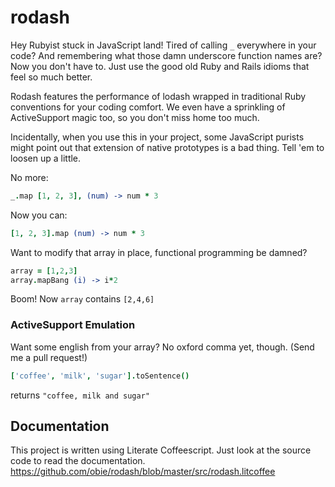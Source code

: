 rodash
======

Hey Rubyist stuck in JavaScript land! Tired of calling `_` everywhere in your code?
And remembering what those damn underscore function names are?
Now you don't have to. Just use the good old Ruby and Rails idioms
that feel so much better.

Rodash features the performance of lodash wrapped in traditional Ruby conventions
for your coding comfort. We even have a sprinkling of ActiveSupport magic too, so
you don't miss home too much.

Incidentally, when you use this in your project, some JavaScript purists might point out
that extension of native prototypes is a bad thing. Tell 'em to loosen up a little.

No more:

``` coffee
_.map [1, 2, 3], (num) -> num * 3
```

Now you can:

``` coffee
[1, 2, 3].map (num) -> num * 3
```

Want to modify that array in place, functional programming be damned?

``` coffee
array = [1,2,3]
array.mapBang (i) -> i*2
```
Boom! Now `array` contains `[2,4,6]`

### ActiveSupport Emulation

Want some english from your array? No oxford comma yet, though. (Send me a pull request!)

``` coffee
['coffee', 'milk', 'sugar'].toSentence()
```
returns `"coffee, milk and sugar"`

## Documentation

This project is written using Literate Coffeescript. Just look at the source code to read the documentation.
https://github.com/obie/rodash/blob/master/src/rodash.litcoffee
